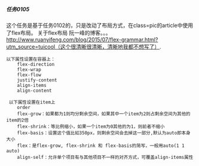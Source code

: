 ##### 任务0105

这个任务是基于任务0102的，只是改动了布局方式，在class=pic的article中使用了flex布局。
关于flex布局
阮一峰的博客。。。http://www.ruanyifeng.com/blog/2015/07/flex-grammar.html?utm_source=tuicool（这个很清晰很清晰，清晰地我都不想写了）.
		
	以下属性设置在容器上：
	    flex-direction
        flex-wrap
        flex-flow
        justify-content
        align-items
        align-content
	  
	 以下属性设置在item上
        order
        flex-grow：如果都为1则均分剩余空间，如果其中一个item为2则占剩余空间为其他的item的2倍
        flex-shrink：等比例缩小，如果一个item为0其他的为1，则前者不缩小
        flex-basis：设置这个值比如350px，则剩余空间会去掉这一部分,默认为auto即本身大小
        flex：是flex-grow, flex-shrink 和 flex-basis的简写，一般用auto(1 1 auto)
        align-self：允许单个项目有与其他项目不一样的对齐方式，可覆盖align-items属性
